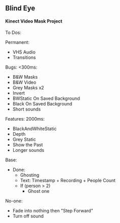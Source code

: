 ## Blind Eye
#### Kinect Video Mask Project

To Dos:

Permanent:
* VHS Audio
* Transitions
	
Bugs: <300ms:
* B&W Masks
* B&W Video 
* Grey Masks x2
* Invert
* BWStatic On Saved Background
* Black On Saved Background
* Short sounds

Features: 2000ms:
* BlackAndWhiteStatic
* Depth
* Grey Static
* Show the Past
* Longer sounds
	
Base:
* Done:
  * Ghosting
  * Text: Timestamp + Recording + People Count
  * If (person > 2)
    * Ghost one
		
No-one:
* Fade into nothing then "Step Forward"
* Turn off sound
